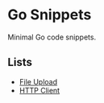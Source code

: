 # Go Snippets

Minimal Go code snippets.

## Lists

- [File Upload](./snippets/file-upload)
- [HTTP Client](./snippets/http-client)

